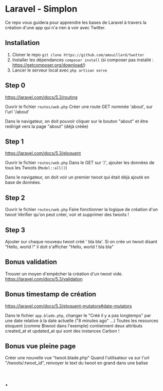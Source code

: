 # Laravel - Simplon

Ce repo vous guidera pour apprendre les bases de Laravel à travers la création d'une app qui n'a rien à voir avec Twitter.

Installation
---
1. Cloner le repo `git clone https://github.com/amouillard/twotter`
2. Installer les dépendances `composer install` (si composer pas installé : https://getcomposer.org/download/)
3. Lancer le serveur local avec `php artisan serve`

Step 0
---

https://laravel.com/docs/5.3/routing

Ouvrir le fichier `routes/web.php`
Créer une route GET nommée 'about', sur l'url '/about'

Dans le navigateur, on doit pouvoir cliquer sur le bouton "about" et être redirigé vers la page "about" (déjà créée)


Step 1
---

https://laravel.com/docs/5.3/eloquent

Ouvrir le fichier `routes/web.php`
Dans le GET sur '/', ajouter les données de tous les Twoots (`Model::all()`)

Dans le navigateur, on doit voir un premier twoot qui était déjà ajouté en base de données.

Step 2
---

Ouvrir le fichier `routes/web.php`
Faire fonctionner la logique de création d'un twoot
Vérifier qu'on peut créer, voir et supprimer des twoots !

Step 3
---

Ajouter sur chaque nouveau twoot créé ' bla bla'.
Si on crée un twoot disant "Hello, world !" il doit s'afficher "Hello, world ! bla bla"

Bonus validation
---

Trouver un moyen d'empêcher la création d'un twoot vide.
https://laravel.com/docs/5.3/validation

Bonus timestamp de création
---

https://laravel.com/docs/5.3/eloquent-mutators#date-mutators

Dans le fichier `app.blade.php`, changer le "Créé il y a pas longtemps" par une date relative à la date actuelle ("8 minutes ago" ...)
Toutes les resources eloquent (comme $twoot dans l'exemple) contiennent deux attributs created_at et updated_at qui sont des instances Carbon !

Bonus vue pleine page
---

Créer une nouvelle vue "twoot.blade.php"
Quand l'utilisateur va sur l'url "/twoots/:twoot_id", renvoyer le text du twoot en grand dans une balise <h1>.